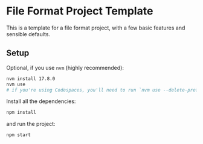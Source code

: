 # File Format Project Template

This is a template for a file format project, with a few basic features and sensible defaults.

## Setup

Optional, if you use `nvm` (highly recommended):

```bash
nvm install 17.8.0
nvm use
# if you're using Codespaces, you'll need to run `nvm use --delete-prefix v17.8.0`
```

Install all the dependencies:

```bash
npm install
```

and run the project:

```bash
npm start
```

